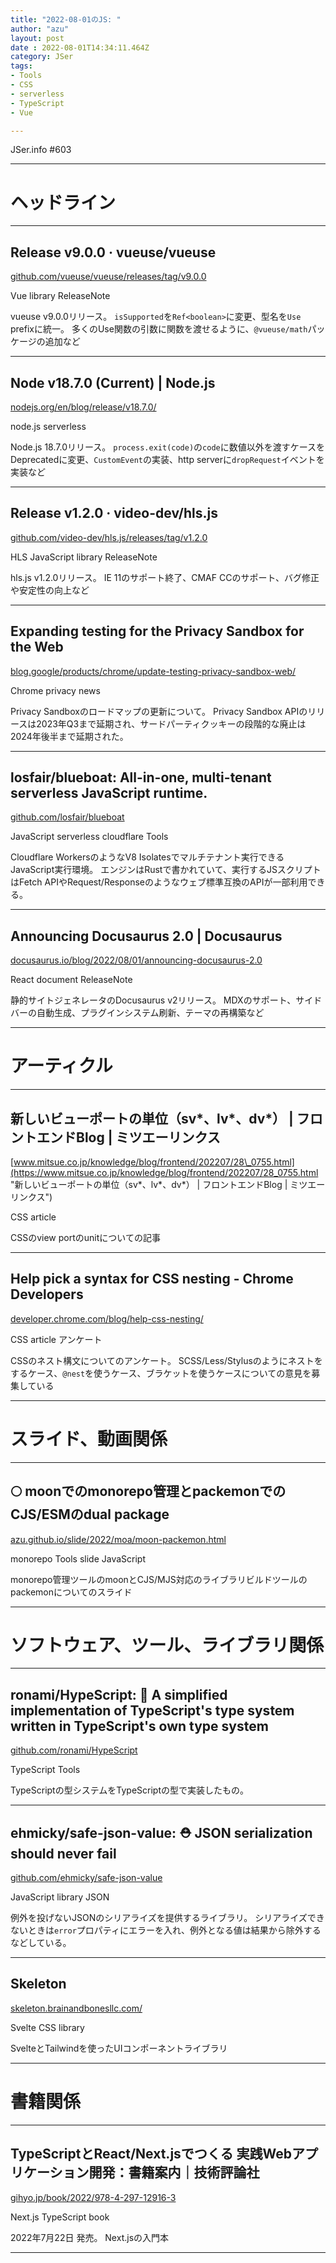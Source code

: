 ```yaml
---
title: "2022-08-01のJS: "
author: "azu"
layout: post
date : 2022-08-01T14:34:11.464Z
category: JSer
tags:
- Tools
- CSS
- serverless
- TypeScript
- Vue

---
```


JSer.info #603

----

<h1 class="site-genre">ヘッドライン</h1>

----

## Release v9.0.0 · vueuse/vueuse
[github.com/vueuse/vueuse/releases/tag/v9.0.0](https://github.com/vueuse/vueuse/releases/tag/v9.0.0 "Release v9.0.0 · vueuse/vueuse")
<p class="jser-tags jser-tag-icon"><span class="jser-tag">Vue</span> <span class="jser-tag">library</span> <span class="jser-tag">ReleaseNote</span></p>

vueuse v9.0.0リリース。
`isSupported`を`Ref<boolean>`に変更、型名を`Use` prefixに統一。
多くのUse関数の引数に関数を渡せるように、`@vueuse/math`パッケージの追加など


----

## Node v18.7.0 (Current) | Node.js
[nodejs.org/en/blog/release/v18.7.0/](https://nodejs.org/en/blog/release/v18.7.0/ "Node v18.7.0 (Current) | Node.js")
<p class="jser-tags jser-tag-icon"><span class="jser-tag">node.js</span> <span class="jser-tag">serverless</span></p>

Node.js 18.7.0リリース。
`process.exit(code)`の`code`に数値以外を渡すケースをDeprecatedに変更、`CustomEvent`の実装、http serverに`dropRequest`イベントを実装など


----

## Release v1.2.0 · video-dev/hls.js
[github.com/video-dev/hls.js/releases/tag/v1.2.0](https://github.com/video-dev/hls.js/releases/tag/v1.2.0 "Release v1.2.0 · video-dev/hls.js")
<p class="jser-tags jser-tag-icon"><span class="jser-tag">HLS</span> <span class="jser-tag">JavaScript</span> <span class="jser-tag">library</span> <span class="jser-tag">ReleaseNote</span></p>

hls.js v1.2.0リリース。
IE 11のサポート終了、CMAF CCのサポート、バグ修正や安定性の向上など


----

## Expanding testing for the Privacy Sandbox for the Web
[blog.google/products/chrome/update-testing-privacy-sandbox-web/](https://blog.google/products/chrome/update-testing-privacy-sandbox-web/ "Expanding testing for the Privacy Sandbox for the Web")
<p class="jser-tags jser-tag-icon"><span class="jser-tag">Chrome</span> <span class="jser-tag">privacy</span> <span class="jser-tag">news</span></p>

Privacy Sandboxのロードマップの更新について。
Privacy Sandbox APIのリリースは2023年Q3まで延期され、サードパーティクッキーの段階的な廃止は2024年後半まで延期された。


----

## losfair/blueboat: All-in-one, multi-tenant serverless JavaScript runtime.
[github.com/losfair/blueboat](https://github.com/losfair/blueboat "losfair/blueboat: All-in-one, multi-tenant serverless JavaScript runtime.")
<p class="jser-tags jser-tag-icon"><span class="jser-tag">JavaScript</span> <span class="jser-tag">serverless</span> <span class="jser-tag">cloudflare</span> <span class="jser-tag">Tools</span></p>

Cloudflare WorkersのようなV8 Isolatesでマルチテナント実行できるJavaScript実行環境。
エンジンはRustで書かれていて、実行するJSスクリプトはFetch APIやRequest/Responseのようなウェブ標準互換のAPIが一部利用できる。


----

## Announcing Docusaurus 2.0 | Docusaurus
[docusaurus.io/blog/2022/08/01/announcing-docusaurus-2.0](https://docusaurus.io/blog/2022/08/01/announcing-docusaurus-2.0 "Announcing Docusaurus 2.0 | Docusaurus")
<p class="jser-tags jser-tag-icon"><span class="jser-tag">React</span> <span class="jser-tag">document</span> <span class="jser-tag">ReleaseNote</span></p>

静的サイトジェネレータのDocusaurus v2リリース。
MDXのサポート、サイドバーの自動生成、プラグインシステム刷新、テーマの再構築など


----
<h1 class="site-genre">アーティクル</h1>

----

## 新しいビューポートの単位（sv\*、lv\*、dv\*） | フロントエンドBlog | ミツエーリンクス
[www.mitsue.co.jp/knowledge/blog/frontend/202207/28\_0755.html](https://www.mitsue.co.jp/knowledge/blog/frontend/202207/28_0755.html "新しいビューポートの単位（sv\*、lv\*、dv\*） | フロントエンドBlog | ミツエーリンクス")
<p class="jser-tags jser-tag-icon"><span class="jser-tag">CSS</span> <span class="jser-tag">article</span></p>

CSSのview portのunitについての記事


----

## Help pick a syntax for CSS nesting - Chrome Developers
[developer.chrome.com/blog/help-css-nesting/](https://developer.chrome.com/blog/help-css-nesting/ "Help pick a syntax for CSS nesting - Chrome Developers")
<p class="jser-tags jser-tag-icon"><span class="jser-tag">CSS</span> <span class="jser-tag">article</span> <span class="jser-tag">アンケート</span></p>

CSSのネスト構文についてのアンケート。
SCSS/Less/Stylusのようにネストをするケース、`@nest`を使うケース、ブラケットを使うケースについての意見を募集している


----
<h1 class="site-genre">スライド、動画関係</h1>

----

## 🌕 moonでのmonorepo管理とpackemonでのCJS/ESMのdual package
[azu.github.io/slide/2022/moa/moon-packemon.html](https://azu.github.io/slide/2022/moa/moon-packemon.html "🌕 moonでのmonorepo管理とpackemonでのCJS/ESMのdual package")
<p class="jser-tags jser-tag-icon"><span class="jser-tag">monorepo</span> <span class="jser-tag">Tools</span> <span class="jser-tag">slide</span> <span class="jser-tag">JavaScript</span></p>

monorepo管理ツールのmoonとCJS/MJS対応のライブラリビルドツールのpackemonについてのスライド


----
<h1 class="site-genre">ソフトウェア、ツール、ライブラリ関係</h1>

----

## ronami/HypeScript: 🐬 A simplified implementation of TypeScript&#039;s type system written in TypeScript&#039;s own type system
[github.com/ronami/HypeScript](https://github.com/ronami/HypeScript "ronami/HypeScript: 🐬 A simplified implementation of TypeScript&#039;s type system written in TypeScript&#039;s own type system")
<p class="jser-tags jser-tag-icon"><span class="jser-tag">TypeScript</span> <span class="jser-tag">Tools</span></p>

TypeScriptの型システムをTypeScriptの型で実装したもの。


----

## ehmicky/safe-json-value: ⛑️ JSON serialization should never fail
[github.com/ehmicky/safe-json-value](https://github.com/ehmicky/safe-json-value "ehmicky/safe-json-value: ⛑️ JSON serialization should never fail")
<p class="jser-tags jser-tag-icon"><span class="jser-tag">JavaScript</span> <span class="jser-tag">library</span> <span class="jser-tag">JSON</span></p>

例外を投げないJSONのシリアライズを提供するライブラリ。
シリアライズできないときは`error`プロパティにエラーを入れ、例外となる値は結果から除外するなどしている。


----

## Skeleton
[skeleton.brainandbonesllc.com/](https://skeleton.brainandbonesllc.com/ "Skeleton")
<p class="jser-tags jser-tag-icon"><span class="jser-tag">Svelte</span> <span class="jser-tag">CSS</span> <span class="jser-tag">library</span></p>

SvelteとTailwindを使ったUIコンポーネントライブラリ


----
<h1 class="site-genre">書籍関係</h1>

----

## TypeScriptとReact/Next.jsでつくる 実践Webアプリケーション開発：書籍案内｜技術評論社
[gihyo.jp/book/2022/978-4-297-12916-3](https://gihyo.jp/book/2022/978-4-297-12916-3 "TypeScriptとReact/Next.jsでつくる 実践Webアプリケーション開発：書籍案内｜技術評論社")
<p class="jser-tags jser-tag-icon"><span class="jser-tag">Next.js</span> <span class="jser-tag">TypeScript</span> <span class="jser-tag">book</span></p>

2022年7月22日 発売。
Next.jsの入門本


----
